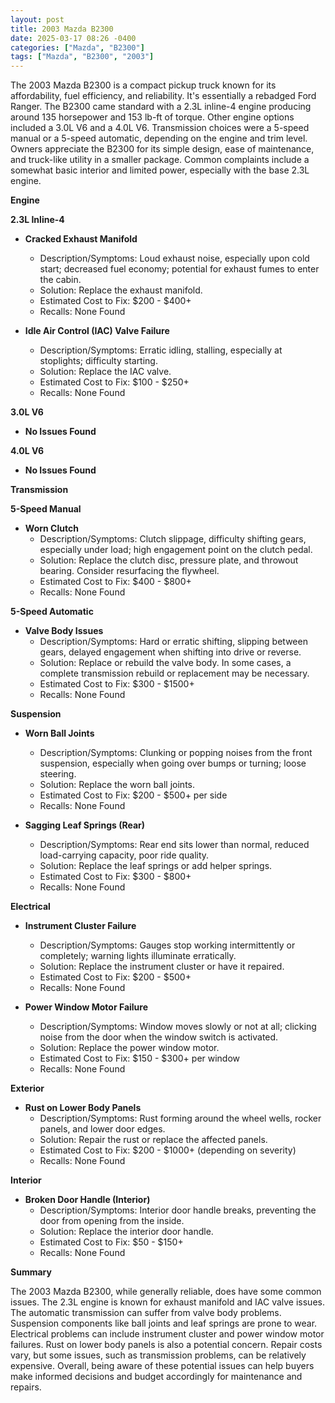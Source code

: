 ```yaml
---
layout: post
title: 2003 Mazda B2300
date: 2025-03-17 08:26 -0400
categories: ["Mazda", "B2300"]
tags: ["Mazda", "B2300", "2003"]
---
```

The 2003 Mazda B2300 is a compact pickup truck known for its affordability, fuel efficiency, and reliability. It's essentially a rebadged Ford Ranger. The B2300 came standard with a 2.3L inline-4 engine producing around 135 horsepower and 153 lb-ft of torque. Other engine options included a 3.0L V6 and a 4.0L V6. Transmission choices were a 5-speed manual or a 5-speed automatic, depending on the engine and trim level. Owners appreciate the B2300 for its simple design, ease of maintenance, and truck-like utility in a smaller package. Common complaints include a somewhat basic interior and limited power, especially with the base 2.3L engine.

**Engine**

**2.3L Inline-4**
* **Cracked Exhaust Manifold**
    * Description/Symptoms: Loud exhaust noise, especially upon cold start; decreased fuel economy; potential for exhaust fumes to enter the cabin.
    * Solution: Replace the exhaust manifold.
    * Estimated Cost to Fix: $200 - $400+
    * Recalls: None Found

* **Idle Air Control (IAC) Valve Failure**
    * Description/Symptoms: Erratic idling, stalling, especially at stoplights; difficulty starting.
    * Solution: Replace the IAC valve.
    * Estimated Cost to Fix: $100 - $250+
    * Recalls: None Found

**3.0L V6**

* **No Issues Found**

**4.0L V6**

* **No Issues Found**

**Transmission**

**5-Speed Manual**
* **Worn Clutch**
    * Description/Symptoms: Clutch slippage, difficulty shifting gears, especially under load; high engagement point on the clutch pedal.
    * Solution: Replace the clutch disc, pressure plate, and throwout bearing. Consider resurfacing the flywheel.
    * Estimated Cost to Fix: $400 - $800+
    * Recalls: None Found

**5-Speed Automatic**
* **Valve Body Issues**
    * Description/Symptoms: Hard or erratic shifting, slipping between gears, delayed engagement when shifting into drive or reverse.
    * Solution: Replace or rebuild the valve body. In some cases, a complete transmission rebuild or replacement may be necessary.
    * Estimated Cost to Fix: $300 - $1500+
    * Recalls: None Found

**Suspension**

* **Worn Ball Joints**
    * Description/Symptoms: Clunking or popping noises from the front suspension, especially when going over bumps or turning; loose steering.
    * Solution: Replace the worn ball joints.
    * Estimated Cost to Fix: $200 - $500+ per side
    * Recalls: None Found

* **Sagging Leaf Springs (Rear)**
    * Description/Symptoms: Rear end sits lower than normal, reduced load-carrying capacity, poor ride quality.
    * Solution: Replace the leaf springs or add helper springs.
    * Estimated Cost to Fix: $300 - $800+
    * Recalls: None Found

**Electrical**

* **Instrument Cluster Failure**
    * Description/Symptoms: Gauges stop working intermittently or completely; warning lights illuminate erratically.
    * Solution: Replace the instrument cluster or have it repaired.
    * Estimated Cost to Fix: $200 - $500+
    * Recalls: None Found

* **Power Window Motor Failure**
    * Description/Symptoms: Window moves slowly or not at all; clicking noise from the door when the window switch is activated.
    * Solution: Replace the power window motor.
    * Estimated Cost to Fix: $150 - $300+ per window
    * Recalls: None Found

**Exterior**

* **Rust on Lower Body Panels**
    * Description/Symptoms: Rust forming around the wheel wells, rocker panels, and lower door edges.
    * Solution: Repair the rust or replace the affected panels.
    * Estimated Cost to Fix: $200 - $1000+ (depending on severity)
    * Recalls: None Found

**Interior**

* **Broken Door Handle (Interior)**
    * Description/Symptoms: Interior door handle breaks, preventing the door from opening from the inside.
    * Solution: Replace the interior door handle.
    * Estimated Cost to Fix: $50 - $150+
    * Recalls: None Found

**Summary**

The 2003 Mazda B2300, while generally reliable, does have some common issues. The 2.3L engine is known for exhaust manifold and IAC valve issues. The automatic transmission can suffer from valve body problems. Suspension components like ball joints and leaf springs are prone to wear. Electrical problems can include instrument cluster and power window motor failures. Rust on lower body panels is also a potential concern. Repair costs vary, but some issues, such as transmission problems, can be relatively expensive. Overall, being aware of these potential issues can help buyers make informed decisions and budget accordingly for maintenance and repairs.


